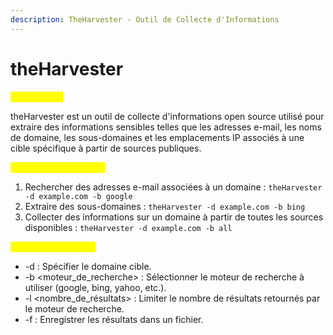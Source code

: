 ```yaml
---
description: TheHarvester - Outil de Collecte d'Informations
---
```


# theHarvester

<mark style="color:yellow;">Description :</mark>&#x20;

theHarvester est un outil de collecte d'informations open source utilisé pour extraire des informations sensibles telles que les adresses e-mail, les noms de domaine, les sous-domaines et les emplacements IP associés à une cible spécifique à partir de sources publiques.

<mark style="color:yellow;">Exemples d'utilisation :</mark>

1. Rechercher des adresses e-mail associées à un domaine : `theHarvester -d example.com -b google`
2. Extraire des sous-domaines : `theHarvester -d example.com -b bing`
3. Collecter des informations sur un domaine à partir de toutes les sources disponibles : `theHarvester -d example.com -b all`

<mark style="color:yellow;">Options Principales :</mark>

* \-d : Spécifier le domaine cible.
* \-b \<moteur\_de\_recherche> : Sélectionner le moteur de recherche à utiliser (google, bing, yahoo, etc.).
* \-l \<nombre\_de\_résultats> : Limiter le nombre de résultats retournés par le moteur de recherche.
* \-f : Enregistrer les résultats dans un fichier.
